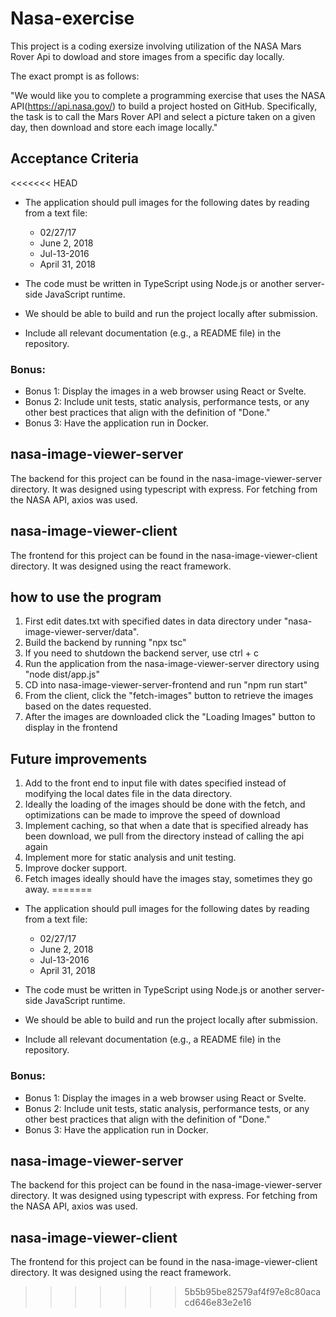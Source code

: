 # Nasa-exercise

This project is a coding exersize involving utilization of the NASA Mars Rover Api to dowload and store images from a specific day locally.

The exact prompt is as follows:

"We would like you to complete a programming exercise that uses the NASA API(https://api.nasa.gov/) to build a project hosted on GitHub. Specifically, the task is to call the Mars Rover API and select a picture taken on a given day, then download and store each image locally."

## Acceptance Criteria

<<<<<<< HEAD
- The application should pull images for the following dates by reading from a text file:

  - 02/27/17
  - June 2, 2018
  - Jul-13-2016
  - April 31, 2018

- The code must be written in TypeScript using Node.js or another server-side JavaScript runtime.
- We should be able to build and run the project locally after submission.
- Include all relevant documentation (e.g., a README file) in the repository.

### Bonus:

- Bonus 1: Display the images in a web browser using React or Svelte.
- Bonus 2: Include unit tests, static analysis, performance tests, or any other best practices that align with the definition of "Done."
- Bonus 3: Have the application run in Docker.

## nasa-image-viewer-server

The backend for this project can be found in the nasa-image-viewer-server directory. It was designed using typescript with express. For fetching from the NASA API, axios was used.

## nasa-image-viewer-client

The frontend for this project can be found in the nasa-image-viewer-client directory. It was designed using the react framework.

## how to use the program

1. First edit dates.txt with specified dates in data directory under "nasa-image-viewer-server/data".
2. Build the backend by running "npx tsc"
3. If you need to shutdown the backend server, use ctrl + c
4. Run the application from the nasa-image-viewer-server directory using "node dist/app.js"
5. CD into nasa-image-viewer-server-frontend and run "npm run start"
6. From the client, click the "fetch-images" button to retrieve the images based on the dates requested.
7. After the images are downloaded click the "Loading Images" button to display in the frontend

## Future improvements

1. Add to the front end to input file with dates specified instead of modifying the local dates file in the data directory.
2. Ideally the loading of the images should be done with the fetch, and optimizations can be made to improve the speed of download
3. Implement caching, so that when a date that is specified already has been download, we pull from the directory instead of calling the api again
4. Implement more for static analysis and unit testing.
5. Improve docker support.
6. Fetch images ideally should have the images stay, sometimes they go away.
=======
* The application should pull images for the following dates by reading from a text file:

    * 02/27/17
    * June 2, 2018
    * Jul-13-2016
    * April 31, 2018

* The code must be written in TypeScript using Node.js or another server-side JavaScript runtime.
* We should be able to build and run the project locally after submission.
* Include all relevant documentation (e.g., a README file) in the repository.

### Bonus:
* Bonus 1: Display the images in a web browser using React or Svelte.
* Bonus 2: Include unit tests, static analysis, performance tests, or any other best practices that align with the definition of "Done."
* Bonus 3: Have the application run in Docker.

## nasa-image-viewer-server
The backend for this project can be found in the nasa-image-viewer-server directory. It was designed using typescript with express. For fetching from the NASA API, axios was used.

## nasa-image-viewer-client
The frontend for this project can be found in the nasa-image-viewer-client directory. It was designed using the react framework.
>>>>>>> 5b5b95be82579af4f97e8c80acacd646e83e2e16
